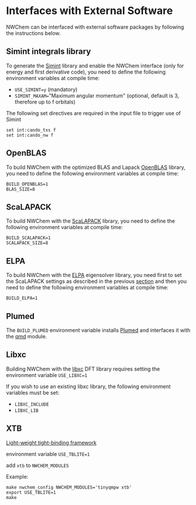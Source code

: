 # Interfaces with External Software

NWChem can be interfaced with external software packages by following the instructions below.

## Simint integrals library

To generate the [Simint](https://www.bennyp.org/research/simint/)
library and enable the NWChem interface (only for energy and first derivative code),
you need to define the following environment variables at compile time:  
- `USE_SIMINT=y` (mandatory)
- `SIMINT_MAXAM=`"Maximum angular momentum" (optional, default is 3, therefore up to f orbitals)   

The following set directives are required in the input file to trigger use of Simint
```
set int:cando_txs f
set int:cando_nw f
```


## OpenBLAS

To build NWChem with the optimized BLAS and Lapack [OpenBLAS](https://github.com/xianyi/OpenBLAS) library,
you need to define the following environment variables at compile time:  
```
BUILD_OPENBLAS=1
BLAS_SIZE=8
```

## ScaLAPACK

To build NWChem with the [ScaLAPACK](https://github.com/Reference-ScaLAPACK/scalapack) library,
you need to define the following environment variables at compile time:  


```
BUILD_SCALAPACK=1
SCALAPACK_SIZE=8
```

## ELPA

To build NWChem with the [ELPA](https://gitlab.mpcdf.mpg.de/elpa/elpa) eigensolver library,
you need first to set the ScaLAPACK settings as described in the previous [section](#ScaLAPACK) and
then you need to define the following environment variables at compile time:  

```
BUILD_ELPA=1
```


## Plumed

The `BUILD_PLUMED` environment variable installs [Plumed](https://www.plumed.org/) and
interfaces it with the [qmd](Gaussian-Basis-AIMD.md) module.

## Libxc

Building NWChem with the [libxc](https://www.tddft.org/programs/libxc/) DFT library requires
setting the environment variable `USE_LIBXC=1`

If you wish to use an existing libxc library, the following environment variables must be set:
- `LIBXC_INCLUDE`
- `LIBXC_LIB`  


## XTB

[Light-weight tight-binding framework](tblite.readthedocs.io)

environment variable `USE_TBLITE=1`

add `xtb` to `NWCHEM_MODULES`

Example:
```
make nwchem_config NWCHEM_MODULES='tinyqmpw xtb'
export USE_TBLITE=1
make
```